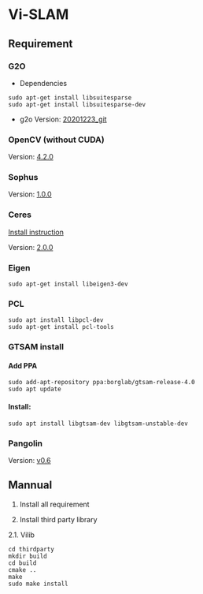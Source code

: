 # Vi-SLAM

## Requirement

### G2O

- Dependencies
```
sudo apt-get install libsuitesparse
sudo apt-get install libsuitesparse-dev
```
- g2o
Version: [20201223_git](https://github.com/RainerKuemmerle/g2o/releases/tag/20201223_git)

### OpenCV (without CUDA)

Version: [4.2.0](https://github.com/opencv/opencv/releases/tag/4.2.0)

### Sophus

Version: [1.0.0](https://github.com/strasdat/Sophus/releases/tag/v1.0.0)

### Ceres

[Install instruction](http://ceres-solver.org/installation.html)

Version: [2.0.0](https://github.com/ceres-solver/ceres-solver/releases/tag/2.0.0)

### Eigen
```
sudo apt-get install libeigen3-dev
```

### PCL
```
sudo apt install libpcl-dev
sudo apt-get install pcl-tools
```

### GTSAM install

#### Add PPA
```
sudo add-apt-repository ppa:borglab/gtsam-release-4.0
sudo apt update  
```
#### Install:
```
sudo apt install libgtsam-dev libgtsam-unstable-dev
```

### Pangolin
Version: [v0.6](https://github.com/stevenlovegrove/Pangolin/releases/tag/v0.6)

## Mannual

1. Install all requirement
   
2. Install third party library

2.1. Vilib
```
cd thirdparty
mkdir build
cd build
cmake ..
make 
sudo make install
```

